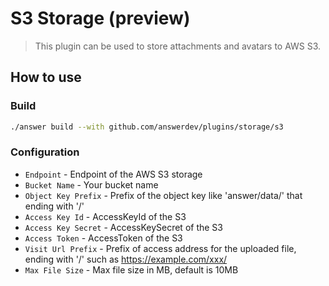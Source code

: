 # S3 Storage (preview)
> This plugin can be used to store attachments and avatars to AWS S3.

## How to use

### Build
```bash
./answer build --with github.com/answerdev/plugins/storage/s3
```

### Configuration
- `Endpoint` -  Endpoint of the AWS S3 storage
- `Bucket Name` - Your bucket name
- `Object Key Prefix` - Prefix of the object key like 'answer/data/' that ending with '/'
- `Access Key Id` - AccessKeyId of the S3
- `Access Key Secret` - AccessKeySecret of the S3
- `Access Token` - AccessToken of the S3
- `Visit Url Prefix` - Prefix of access address for the uploaded file, ending with '/' such as https://example.com/xxx/
- `Max File Size` - Max file size in MB, default is 10MB